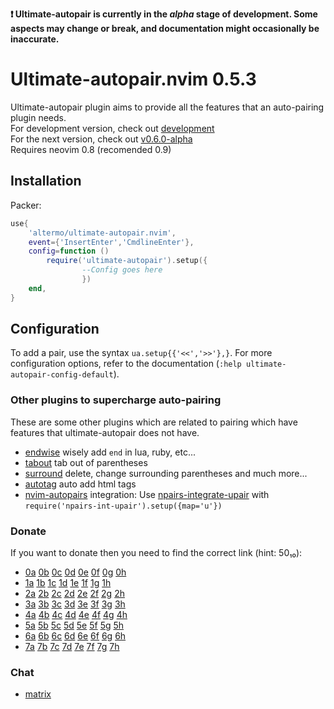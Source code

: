 **:exclamation: Ultimate-autopair is currently in the _alpha_ stage of development. Some aspects may change or break, and documentation might occasionally be inaccurate.**
# Ultimate-autopair.nvim 0.5.3
Ultimate-autopair plugin aims to provide all the features that an auto-pairing plugin needs.\
For development version, check out [development](https://github.com/altermo/ultimate-autopair.nvim/tree/development)\
For the next version, check out [v0.6.0-alpha](https://github.com/altermo/ultimate-autopair.nvim/tree/v0.6.0-alpha)\
Requires neovim 0.8 (recomended 0.9)
## Installation
Packer:
```lua
use{
    'altermo/ultimate-autopair.nvim',
    event={'InsertEnter','CmdlineEnter'},
    config=function ()
        require('ultimate-autopair').setup({
                --Config goes here
                })
    end,
}
```
## Configuration
To add a pair, use the syntax `ua.setup{{'<<','>>'},}`.
For more configuration options, refer to the documentation (`:help ultimate-autopair-config-default`).
### Other plugins to supercharge auto-pairing
These are some other plugins which are related to pairing which have features that ultimate-autopair does not have.
+ [endwise](https://github.com/RRethy/nvim-treesitter-endwise) wisely add `end` in lua, ruby, etc...
+ [tabout](https://github.com/abecodes/tabout.nvim) tab out of parentheses
+ [surround](https://github.com/kylechui/nvim-surround) delete, change surrounding parentheses and much more...
+ [autotag](https://github.com/windwp/nvim-ts-autotag) auto add html tags
+ <a href="https://github.com/windwp/nvim-autopairs">nvim-autopairs</a> integration: Use [npairs-integrate-upair](https://github.com/altermo/npairs-integrate-upair) with `require('npairs-int-upair').setup({map='u'})`

### Donate
If you want to donate then you need to find the correct link (hint: 50₁₀):
* [0a]() [0b]() [0c]() [0d]() [0e]() [0f]() [0g]() [0h]()
* [1a]() [1b]() [1c]() [1d]() [1e]() [1f]() [1g]() [1h]()
* [2a]() [2b]() [2c]() [2d]() [2e]() [2f]() [2g]() [2h]()
* [3a]() [3b]() [3c]() [3d]() [3e]() [3f]() [3g]() [3h]()
* [4a]() [4b]() [4c]() [4d]() [4e]() [4f]() [4g]() [4h]()
* [5a]() [5b]() [5c]() [5d]() [5e]() [5f]() [5g]() [5h]()
* [6a]() [6b](https://www.buymeacoffee.com/altermo) [6c]() [6d]() [6e]() [6f]() [6g]() [6h]()
* [7a]() [7b]() [7c]() [7d]() [7e]() [7f]() [7g]() [7h]()
### Chat
+ [matrix](https://matrix.to/#/#ultimate-autopair.nvim:matrix.org)
